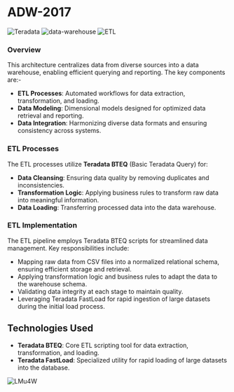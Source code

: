 # ADW-2017

![Teradata](https://img.shields.io/badge/Teradata-F37440?style=for-the-badge&logo=teradata&logoColor=white)
![data-warehouse](https://img.shields.io/badge/Data_Warehouse-%23E57373?style=for-the-badge&logo=cloud&logoColor=white)
![ETL](https://img.shields.io/badge/ETL-%2381C784?style=for-the-badge&logo=cloud&logoColor=white)

### **Overview**  
This architecture centralizes data from diverse sources into a data warehouse, enabling efficient querying and reporting. The key components are:- 
- **ETL Processes**: Automated workflows for data extraction, transformation, and loading.  
- **Data Modeling**: Dimensional models designed for optimized data retrieval and reporting.
- **Data Integration**: Harmonizing diverse data formats and ensuring consistency across systems.
  
### **ETL Processes**  
The ETL processes utilize **Teradata BTEQ** (Basic Teradata Query) for:  
- **Data Cleansing**: Ensuring data quality by removing duplicates and inconsistencies.  
- **Transformation Logic**: Applying business rules to transform raw data into meaningful information.  
- **Data Loading**: Transferring processed data into the data warehouse.  


### **ETL Implementation**  
The ETL pipeline employs Teradata BTEQ scripts for streamlined data management. Key responsibilities include:
- Mapping raw data from CSV files into a normalized relational schema, ensuring efficient storage and retrieval.
- Applying transformation logic and business rules to adapt the data to the warehouse schema.
- Validating data integrity at each stage to maintain quality.
- Leveraging Teradata FastLoad for rapid ingestion of large datasets during the initial load process.

## Technologies Used  

- **Teradata BTEQ**: Core ETL scripting tool for data extraction, transformation, and loading.  
- **Teradata FastLoad**: Specialized utility for rapid loading of large datasets into the database.  


![LMu4W](https://github.com/Redgerd/ADW-2017/assets/117646793/226ebe9c-a632-4875-8c95-161813f148f7)
